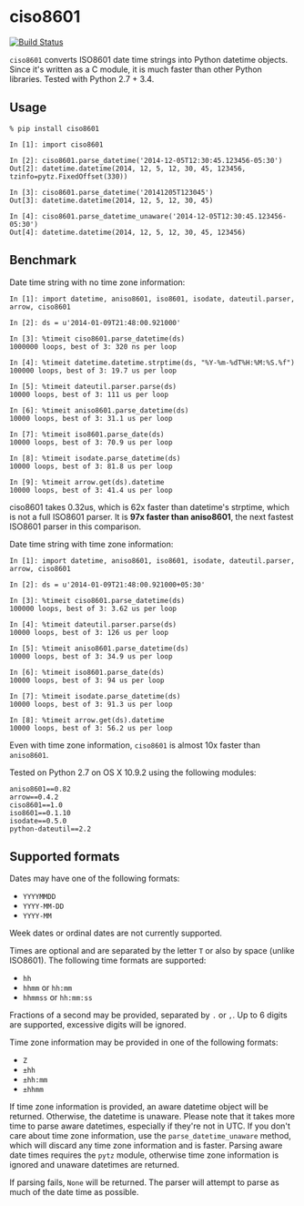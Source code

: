 ciso8601
========

[![Build Status](https://travis-ci.org/closeio/ciso8601.svg?branch=master)](https://travis-ci.org/elasticsales/ciso8601)

`ciso8601` converts ISO8601 date time strings into Python datetime objects. Since it's written as a C module, it is much faster than other Python libraries. Tested with Python 2.7 + 3.4.

Usage
-----

```
% pip install ciso8601
```

```
In [1]: import ciso8601

In [2]: ciso8601.parse_datetime('2014-12-05T12:30:45.123456-05:30')
Out[2]: datetime.datetime(2014, 12, 5, 12, 30, 45, 123456, tzinfo=pytz.FixedOffset(330))

In [3]: ciso8601.parse_datetime('20141205T123045')
Out[3]: datetime.datetime(2014, 12, 5, 12, 30, 45)

In [4]: ciso8601.parse_datetime_unaware('2014-12-05T12:30:45.123456-05:30')
Out[4]: datetime.datetime(2014, 12, 5, 12, 30, 45, 123456)
```

Benchmark
---------

Date time string with no time zone information:
```
In [1]: import datetime, aniso8601, iso8601, isodate, dateutil.parser, arrow, ciso8601

In [2]: ds = u'2014-01-09T21:48:00.921000'

In [3]: %timeit ciso8601.parse_datetime(ds)
1000000 loops, best of 3: 320 ns per loop

In [4]: %timeit datetime.datetime.strptime(ds, "%Y-%m-%dT%H:%M:%S.%f")
100000 loops, best of 3: 19.7 us per loop

In [5]: %timeit dateutil.parser.parse(ds)
10000 loops, best of 3: 111 us per loop

In [6]: %timeit aniso8601.parse_datetime(ds)
10000 loops, best of 3: 31.1 us per loop

In [7]: %timeit iso8601.parse_date(ds)
10000 loops, best of 3: 70.9 us per loop

In [8]: %timeit isodate.parse_datetime(ds)
10000 loops, best of 3: 81.8 us per loop

In [9]: %timeit arrow.get(ds).datetime
10000 loops, best of 3: 41.4 us per loop
```

ciso8601 takes 0.32us, which is 62x faster than datetime's strptime, which is not a full ISO8601 parser. It is **97x faster than aniso8601**, the next fastest ISO8601 parser in this comparison.

Date time string with time zone information:

```
In [1]: import datetime, aniso8601, iso8601, isodate, dateutil.parser, arrow, ciso8601

In [2]: ds = u'2014-01-09T21:48:00.921000+05:30'

In [3]: %timeit ciso8601.parse_datetime(ds)
100000 loops, best of 3: 3.62 us per loop

In [4]: %timeit dateutil.parser.parse(ds)
10000 loops, best of 3: 126 us per loop

In [5]: %timeit aniso8601.parse_datetime(ds)
10000 loops, best of 3: 34.9 us per loop

In [6]: %timeit iso8601.parse_date(ds)
10000 loops, best of 3: 94 us per loop

In [7]: %timeit isodate.parse_datetime(ds)
10000 loops, best of 3: 91.3 us per loop

In [8]: %timeit arrow.get(ds).datetime
10000 loops, best of 3: 56.2 us per loop
```

Even with time zone information, `ciso8601` is almost 10x faster than `aniso8601`.

Tested on Python 2.7 on OS X 10.9.2 using the following modules:

```
aniso8601==0.82
arrow==0.4.2
ciso8601==1.0
iso8601==0.1.10
isodate==0.5.0
python-dateutil==2.2
```

Supported formats
-----------------

Dates may have one of the following formats:
* `YYYYMMDD`
* `YYYY-MM-DD`
* `YYYY-MM`

Week dates or ordinal dates are not currently supported.

Times are optional and are separated by the letter `T` or also by space (unlike ISO8601). The following time formats are supported:
* `hh`
* `hhmm` or `hh:mm`
* `hhmmss` or `hh:mm:ss`

Fractions of a second may be provided, separated by `.` or `,`. Up to 6 digits are supported, excessive digits will be ignored.

Time zone information may be provided in one of the following formats:
* `Z`
* `±hh`
* `±hh:mm`
* `±hhmm`

If time zone information is provided, an aware datetime object will be returned. Otherwise, the datetime is unaware. Please note that it takes more time to parse aware datetimes, especially if they're not in UTC. If you don't care about time zone information, use the `parse_datetime_unaware` method, which will discard any time zone information and is faster. Parsing aware date times requires the `pytz` module, otherwise time zone information is ignored and unaware datetimes are returned.

If parsing fails, `None` will be returned. The parser will attempt to parse as much of the date time as possible.
